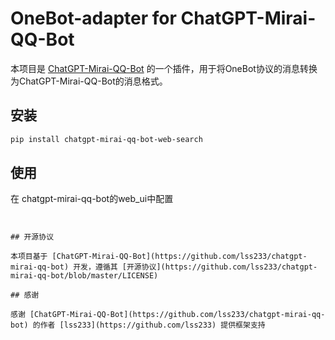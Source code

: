 # OneBot-adapter for ChatGPT-Mirai-QQ-Bot

本项目是 [ChatGPT-Mirai-QQ-Bot](https://github.com/lss233/chatgpt-mirai-qq-bot) 的一个插件，用于将OneBot协议的消息转换为ChatGPT-Mirai-QQ-Bot的消息格式。

## 安装

```bash
pip install chatgpt-mirai-qq-bot-web-search
```

## 使用

在 chatgpt-mirai-qq-bot的web_ui中配置
```


## 开源协议

本项目基于 [ChatGPT-Mirai-QQ-Bot](https://github.com/lss233/chatgpt-mirai-qq-bot) 开发，遵循其 [开源协议](https://github.com/lss233/chatgpt-mirai-qq-bot/blob/master/LICENSE)

## 感谢

感谢 [ChatGPT-Mirai-QQ-Bot](https://github.com/lss233/chatgpt-mirai-qq-bot) 的作者 [lss233](https://github.com/lss233) 提供框架支持


